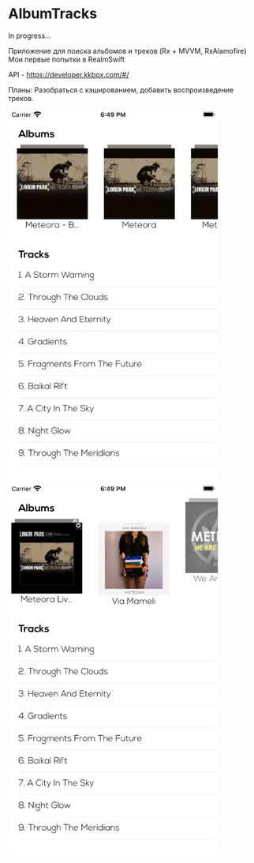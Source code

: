 # AlbumTracks
In progress...

Приложение для поиска альбомов и треков (Rx + MVVM, RxAlamofire)
Мои первые попытки в RealmSwift

API - https://developer.kkbox.com/#/

Планы:
Разобраться с кэшированием, добавить воспроизведение треков.

<p float="left">
  <img src="https://github.com/Wayssman/Wayssman/blob/main/AlbumTracks1.png" width="425" />
  <img src="https://github.com/Wayssman/Wayssman/blob/main/AlbumTracks2.png" width="425" /> 
</p>

